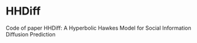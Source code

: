 # HHDiff
Code of paper HHDiff: A Hyperbolic Hawkes Model for Social Information Diffusion Prediction

